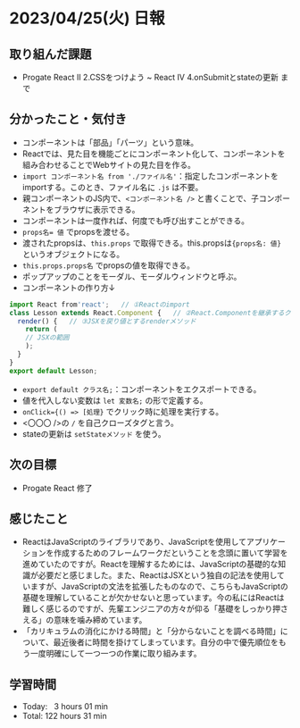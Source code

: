 # 2023/04/25(火) 日報
## 取り組んだ課題
- Progate React Ⅱ 2.CSSをつけよう ~ React Ⅳ 4.onSubmitとstateの更新 まで

## 分かったこと・気付き
- コンポーネントは「部品」「パーツ」という意味。
- Reactでは、見た目を機能ごとにコンポーネント化して、コンポーネントを組み合わせることでWebサイトの見た目を作る。
- `import コンポーネント名 from './ファイル名'`：指定したコンポーネントをimportする。このとき、ファイル名に `.js` は不要。
- 親コンポーネントのJS内で、`<コンポーネント名 />` と書くことで、子コンポーネントをブラウザに表示できる。
- コンポーネントは一度作れば、何度でも呼び出すことができる。
- `props名= 値` でpropsを渡せる。
- 渡されたpropsは、`this.props` で取得できる。this.propsは`{props名: 値}` というオブジェクトになる。
- `this.props.props名` でpropsの値を取得できる。
- ポップアップのことをモーダル、モーダルウィンドウと呼ぶ。
- コンポーネントの作り方↓
``` JavaScript
import React from'react';   // ①Reactのimport
class Lesson extends React.Component {   // ②React.Componentを継承するクラスを定義
  render() {   // ③JSXを戻り値とするrenderメソッド
    return (
    // JSXの範囲
    );
  }
}
export default Lesson;
```
- `export default クラス名;`：コンポーネントをエクスポートできる。
- 値を代入しない変数は `let 変数名;` の形で定義する。
- `onClick={() => [処理}` でクリック時に処理を実行する。
- <〇〇〇 />の `/` を自己クローズタグと言う。
- stateの更新は `setStateメソッド` を使う。

## 次の目標
- Progate React 修了

## 感じたこと
- ReactはJavaScriptのライブラリであり、JavaScriptを使用してアプリケーションを作成するためのフレームワークだということを念頭に置いて学習を進めていたのですが。Reactを理解するためには、JavaScriptの基礎的な知識が必要だと感じました。また、ReactはJSXという独自の記法を使用していますが、JavaScriptの文法を拡張したものなので、こちらもJavaScriptの基礎を理解していることが欠かせないと思っています。今の私にはReactは難しく感じるのですが、先輩エンジニアの方々が仰る「基礎をしっかり押さえる」の意味を噛み締めています。
- 「カリキュラムの消化にかける時間」と「分からないことを調べる時間」について、最近後者に時間を掛けてしまっています。自分の中で優先順位をもう一度明確にして一つ一つの作業に取り組みます。

## 学習時間
- Today:&nbsp;&nbsp;&nbsp;3 hours 01 min
- Total: 122 hours 31 min
